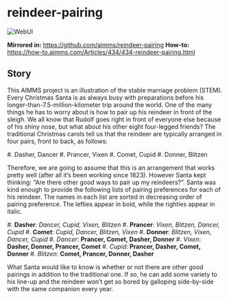 # reindeer-pairing

![WebUI](https://img.shields.io/badge/UI-WebUI-success)

**Mirrored in:** https://github.com/aimms/reindeer-pairing
**How-to:** https://how-to.aimms.com/Articles/434/434-reindeer-pairing.html

## Story

This AIMMS project is an illustration of the stable marriage problem (STEM). 
Every Christmas Santa is as always busy with preparations before his longer-than-7.5-million-kilometer trip around the world. 
One of the many things he has to worry about is how to pair up his reindeer in front of the sleigh. 
We all know that Rudolf goes right in front of everyone else because of his shiny nose, but what about his other eight four-legged friends? 
The traditional Christmas carols tell us that the reindeer are typically arranged in four pairs, front to back, as follows:

#. Dasher, Dancer
#. Prancer, Vixen
#. Comet, Cupid
#. Donner, Blitzen

Therefore, we are going to assume that this is an arrangement that works pretty well (after all it’s been working since 1823). However Santa kept thinking: "Are there other good ways to pair up my reindeers?”. 
Santa was kind enough to provide the following lists of pairing preferences for each of his reindeer. 
The names in each list are sorted in decreasing order of pairing preference. The lefties appear in bold, while the righties appear in italic.

#. **Dasher**: *Dancer, Cupid, Vixen, Blitzen*
#. **Prancer**: *Vixen, Blitzen, Dancer, Cupid*
#. **Comet**: *Cupid, Dancer, Blitzen, Vixen*
#. **Donner**: *Blitzen, Vixen, Dancer, Cupid*
#. *Dancer*: **Prancer, Comet, Dasher, Donner**
#. *Vixen*: **Dasher, Donner, Prancer, Comet**
#. *Cupid*: **Prancer, Dasher, Comet, Donner**
#. *Blitzen*: **Comet, Prancer, Donner, Dasher**

What Santa would like to know is whether or not there are other good pairings in addition to the traditional one. 
If so, he can add some variety to his line-up and the reindeer won’t get so bored by galloping side-by-side with the same companion every year.